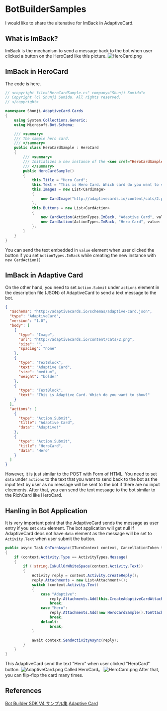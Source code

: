 # BotBuilderSamples
I would like to share the altenative for ImBack in AdaptiveCard.

## What is ImBack?
ImBack is the mechanism to send a message back to the bot when user clicked a button on the HeroCard like this picture.
![HeroCard.png](https://qiita-image-store.s3.amazonaws.com/0/245269/55be9e8e-fecc-3a17-d8a3-999080578399.png)

## ImBack in HeroCard
The code is here.

```C#:HeroCardSample.cs
// <copyright file="HeroCardSample.cs" company="Shunji Sumida">
// Copyright (c) Shunji Sumida. All rights reserved.
// </copyright>

namespace Shunji.AdaptiveCard.Cards
{
	using System.Collections.Generic;
	using Microsoft.Bot.Schema;

	/// <summary>
	/// The sample hero card.
	/// </summary>
	public class HeroCardSample : HeroCard
	{
		/// <summary>
		/// Initializes a new instance of the <see cref="HeroCardSample"/> class.
		/// </summary>
		public HeroCardSample()
		{
			this.Title = "Hero Card";
			this.Text = "This is Hero Card. Which card do you want to show?";
			this.Images = new List<CardImage>
            {
				new CardImage("http://adaptivecards.io/content/cats/2.png"),
			};
			this.Buttons = new List<CardAction>
            {
				new CardAction(ActionTypes.ImBack, "Adaptive Card", value: "Adaptive"),
				new CardAction(ActionTypes.ImBack, "Hero Card", value: "Hero"),
			};
		}
	}
}
```

You can send the text embedded in ``value`` element when user clicked the button if you set ``ActionTypes.ImBack`` while creating the new instance with ``new CardAction()``

## ImBack in Adaptive Card
On the other hand, you need to set ``Action.Submit`` under ``actions`` element in the description file (JSON) of AdaptiveCard to send a text message to the bot.

```son:AdaptiveCardSample.json
{
  "$schema": "http://adaptivecards.io/schemas/adaptive-card.json",
  "type": "AdaptiveCard",
  "version": "1.0",
  "body": [
    {
      "type": "Image",
      "url": "http://adaptivecards.io/content/cats/2.png",
      "size": "",
      "spacing": "none"
    },
    {
      "type": "TextBlock",
      "text": "Adaptive Card",
      "size": "medium",
      "weight": "bolder"
    },
    {
      "type": "TextBlock",
      "text": "This is Adaptive Card. Which do you want to show?"
    }
  ],
  "actions": [
    {
      "type": "Action.Submit",
      "title": "Adaptive Card",
      "data": "Adaptive!"
    },
    {
      "type": "Action.Submit",
      "title": "HeroCard",
      "data": "Hero"
    }
  ]
}
```

However, it is just similar to the POST with Form of HTML. You need to set ``data`` under ``actions`` to the text that you want to send back to the bot as the input text by user as no message will be sent to the bot if there are no input eleements. After that, you can send the text message to the bot similar to the RichCard like HeroCard.

## Hanling in Bot Application
It is very important point that the AdaptiveCard sends the message as user entry if you set ``data`` element. The bot application will get null if AdaptiveCard deos not have ``data`` element as the message will be set to ```Activity.Text``` when user submit the button.

```C#:EchoWithCounterBot.cs
public async Task OnTurnAsync(ITurnContext context, CancellationToken token = default(CancellationToken))
{
	if (context.Activity.Type == ActivityTypes.Message)
	{
		if (!string.IsNullOrWhiteSpace(context.Activity.Text))
		{
			Activity reply = context.Activity.CreateReply();
			reply.Attachments = new List<Attachment>();
			switch (context.Activity.Text)
			{
				case "Adaptive":
					reply.Attachments.Add(this.CreateAdaptiveCardAttachment());
					break;
				case "Hero":
					reply.Attachments.Add(new HeroCardSample().ToAttachment());
					break;
				default:
					break;
			}

			await context.SendActivityAsync(reply);
		}
	}
}
```

This AdaptiveCard send the text "Hero" when user clicked "HeroCard" button.
![AdaptiveCard.png](https://qiita-image-store.s3.amazonaws.com/0/245269/48786d93-a924-e311-f826-9f1e5e887aa6.png)
Called HeroCard。
![HeroCard.png](https://qiita-image-store.s3.amazonaws.com/0/245269/b916651b-4597-d7dc-5021-7b9d8c3dc88e.png)
After that, you can flip-flop the card many times.

## References
[Bot Builder SDK V4 サンプル集](https://github.com/Microsoft/BotBuilder-Samples/tree/master/samples/csharp_dotnetcore)
[Adaptive Card](http://adaptivecards.io/)




